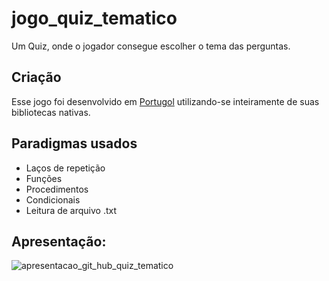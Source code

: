 # jogo_quiz_tematico
Um Quiz, onde o jogador consegue escolher o tema das perguntas.

## Criação
Esse jogo foi desenvolvido em [Portugol](http://lite.acad.univali.br/portugol/) utilizando-se inteiramente de suas bibliotecas nativas.
## Paradigmas usados
- Laços de repetição
- Funções
- Procedimentos
- Condicionais
- Leitura de arquivo .txt

## Apresentação:
![apresentacao_git_hub_quiz_tematico](https://user-images.githubusercontent.com/65511251/158285399-95952eb8-7b61-47f2-9b2a-cc120db0384a.gif)
